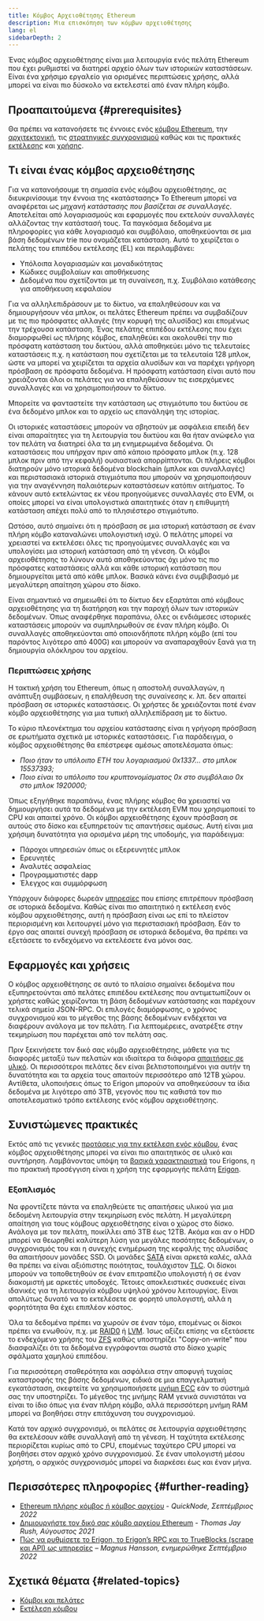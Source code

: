 ```yaml
---
title: Κόμβος Αρχειοθέτησης Ethereum
description: Μια επισκόπηση των κόμβων αρχειοθέτησης
lang: el
sidebarDepth: 2
---
```


Ένας κόμβος αρχειοθέτησης είναι μια λειτουργία ενός πελάτη Ethereum που έχει ρυθμιστεί να διατηρεί αρχείο όλων των ιστορικών καταστάσεων. Είναι ένα χρήσιμο εργαλείο για ορισμένες περιπτώσεις χρήσης, αλλά μπορεί να είναι πιο δύσκολο να εκτελεστεί από έναν πλήρη κόμβο.

## Προαπαιτούμενα {#prerequisites}

Θα πρέπει να κατανοήσετε τις έννοιες ενός [κόμβου Ethereum](/developers/docs/nodes-and-clients/), την [αρχιτεκτονική](/developers/docs/nodes-and-clients/node-architecture/), τις [στρατηγικές συγχρονισμού](/developers/docs/nodes-and-clients/#sync-modes) καθώς και τις πρακτικές [εκτέλεσης](/developers/docs/nodes-and-clients/run-a-node/) και [χρήσης](/developers/docs/apis/json-rpc/).

## Τι είναι ένας κόμβος αρχειοθέτησης

Για να κατανοήσουμε τη σημασία ενός κόμβου αρχειοθέτησης, ας διευκρινίσουμε την έννοια της «κατάστασης» Το Ethereum μπορεί να αναφέρεται ως _μηχανή κατάστασης που βασίζεται σε συναλλαγές_. Αποτελείται από λογαριασμούς και εφαρμογές που εκτελούν συναλλαγές αλλάζοντας την κατάστασή τους. Τα παγκόσμια δεδομένα με πληροφορίες για κάθε λογαριασμό και συμβόλαιο, αποθηκεύονται σε μια βάση δεδομένων trie που ονομάζεται κατάσταση. Αυτό το χειρίζεται ο πελάτης του επιπέδου εκτέλεσης (EL) και περιλαμβάνει:

- Υπόλοιπα λογαριασμών και μοναδικότητας
- Κώδικες συμβολαίων και αποθήκευσης
- Δεδομένα που σχετίζονται με τη συναίνεση, π.χ. Συμβόλαιο κατάθεσης για αποθήκευση κεφαλαίου

Για να αλληλεπιδράσουν με το δίκτυο, να επαληθεύσουν και να δημιουργήσουν νέα μπλοκ, οι πελάτες Ethereum πρέπει να συμβαδίζουν με τις πιο πρόσφατες αλλαγές (την κορυφή της αλυσίδας) και επομένως την τρέχουσα κατάσταση. Ένας πελάτης επιπέδου εκτέλεσης που έχει διαμορφωθεί ως πλήρης κόμβος, επαληθεύει και ακολουθεί την πιο πρόσφατη κατάσταση του δικτύου, αλλά αποθηκεύει μόνο τις τελευταίες καταστάσεις π.χ. η κατάσταση που σχετίζεται με τα τελευταία 128 μπλοκ, ώστε να μπορεί να χειρίζεται τα αρχεία αλυσίδων και να παρέχει γρήγορη πρόσβαση σε πρόσφατα δεδομένα. Η πρόσφατη κατάσταση είναι αυτό που χρειάζονται όλοι οι πελάτες για να επαληθεύσουν τις εισερχόμενες συναλλαγές και να χρησιμοποιήσουν το δίκτυο.

Μπορείτε να φανταστείτε την κατάσταση ως στιγμιότυπο του δικτύου σε ένα δεδομένο μπλοκ και το αρχείο ως επανάληψη της ιστορίας.

Οι ιστορικές καταστάσεις μπορούν να σβηστούν με ασφάλεια επειδή δεν είναι απαραίτητες για τη λειτουργία του δικτύου και θα ήταν ανώφελο για τον πελάτη να διατηρεί όλα τα μη ενημερωμένα δεδομένα. Οι καταστάσεις που υπήρχαν πριν από κάποιο πρόσφατο μπλοκ (π.χ. 128 μπλοκ πριν από την κεφαλή) ουσιαστικά απορρίπτονται. Οι πλήρεις κόμβοι διατηρούν μόνο ιστορικά δεδομένα blockchain (μπλοκ και συναλλαγές) και περιστασιακά ιστορικά στιγμιότυπα που μπορούν να χρησιμοποιήσουν για την αναγέννηση παλαιότερων καταστάσεων κατόπιν αιτήματος. Το κάνουν αυτό εκτελώντας εκ νέου προηγούμενες συναλλαγές στο EVM, οι οποίες μπορεί να είναι υπολογιστικά απαιτητικές όταν η επιθυμητή κατάσταση απέχει πολύ από το πλησιέστερο στιγμιότυπο.

Ωστόσο, αυτό σημαίνει ότι η πρόσβαση σε μια ιστορική κατάσταση σε έναν πλήρη κόμβο καταναλώνει υπολογιστική ισχύ. Ο πελάτης μπορεί να χρειαστεί να εκτελέσει όλες τις προηγούμενες συναλλαγές και να υπολογίσει μια ιστορική κατάσταση από τη γένεση. Οι κόμβοι αρχειοθέτησης το λύνουν αυτό αποθηκεύοντας όχι μόνο τις πιο πρόσφατες καταστάσεις αλλά και κάθε ιστορική κατάσταση που δημιουργείται μετά από κάθε μπλοκ. Βασικά κάνει ένα συμβιβασμό με μεγαλύτερη απαίτηση χώρου στο δίσκο.

Είναι σημαντικό να σημειωθεί ότι το δίκτυο δεν εξαρτάται από κόμβους αρχειοθέτησης για τη διατήρηση και την παροχή όλων των ιστορικών δεδομένων. Όπως αναφέρθηκε παραπάνω, όλες οι ενδιάμεσες ιστορικές καταστάσεις μπορούν να συμπληρωθούν σε έναν πλήρη κόμβο. Οι συναλλαγές αποθηκεύονται από οποιονδήποτε πλήρη κόμβο (επί του παρόντος λιγότερο από 400G) και μπορούν να αναπαραχθούν ξανά για τη δημιουργία ολόκληρου του αρχείου.

### Περιπτώσεις χρήσης

Η τακτική χρήση του Ethereum, όπως η αποστολή συναλλαγών, η ανάπτυξη συμβάσεων, η επαλήθευση της συναίνεσης κ. λπ. δεν απαιτεί πρόσβαση σε ιστορικές καταστάσεις. Οι χρήστες δε χρειάζονται ποτέ έναν κόμβο αρχειοθέτησης για μια τυπική αλληλεπίδραση με το δίκτυο.

Το κύριο πλεονέκτημα του αρχείου κατάστασης είναι η γρήγορη πρόσβαση σε ερωτήματα σχετικά με ιστορικές καταστάσεις. Για παράδειγμα, ο κόμβος αρχειοθέτησης θα επέστρεφε αμέσως αποτελέσματα όπως:

- _Ποιο ήταν το υπόλοιπο ETH του λογαριασμού 0x1337... στο μπλοκ 15537393;_
- _Ποιο είναι το υπόλοιπο του κρυπτονομίσματος 0x στο συμβόλαιο 0x στο μπλοκ 1920000;_

Όπως εξηγήθηκε παραπάνω, ένας πλήρης κόμβος θα χρειαστεί να δημιουργήσει αυτά τα δεδομένα με την εκτέλεση EVM που χρησιμοποιεί το CPU και απαιτεί χρόνο. Οι κόμβοι αρχειοθέτησης έχουν πρόσβαση σε αυτούς στο δίσκο και εξυπηρετούν τις απαντήσεις αμέσως. Αυτή είναι μια χρήσιμη δυνατότητα για ορισμένα μέρη της υποδομής, για παράδειγμα:

- Πάροχοι υπηρεσιών όπως οι εξερευνητές μπλοκ
- Ερευνητές
- Αναλυτές ασφαλείας
- Προγραμματιστές dapp
- Έλεγχος και συμμόρφωση

Υπάρχουν διάφορες δωρεάν [υπηρεσίες](/developers/docs/nodes-and-clients/nodes-as-a-service/) που επίσης επιτρέπουν πρόσβαση σε ιστορικά δεδομένα. Καθώς είναι πιο απαιτητικό η εκτέλεση ενός κόμβου αρχειοθέτησης, αυτή η πρόσβαση είναι ως επί το πλείστον περιορισμένη και λειτουργεί μόνο για περιστασιακή πρόσβαση. Εάν το έργο σας απαιτεί συνεχή πρόσβαση σε ιστορικά δεδομένα, θα πρέπει να εξετάσετε το ενδεχόμενο να εκτελέσετε ένα μόνοι σας.

## Εφαρμογές και χρήσεις

Ο κόμβος αρχειοθέτησης σε αυτό το πλαίσιο σημαίνει δεδομένα που εξυπηρετούνται από πελάτες επιπέδου εκτέλεσης που αντιμετωπίζουν οι χρήστες καθώς χειρίζονται τη βάση δεδομένων κατάστασης και παρέχουν τελικά σημεία JSON-RPC. Οι επιλογές διαμόρφωσης, ο χρόνος συγχρονισμού και το μέγεθος της βάσης δεδομένων ενδέχεται να διαφέρουν ανάλογα με τον πελάτη. Για λεπτομέρειες, ανατρέξτε στην τεκμηρίωση που παρέχεται από τον πελάτη σας.

Πριν ξεκινήσετε τον δικό σας κόμβο αρχειοθέτησης, μάθετε για τις διαφορές μεταξύ των πελατών και ιδιαίτερα τα διάφορα [απαιτήσεις σε υλικό](/developers/docs/nodes-and-clients/run-a-node/#requirements). Οι περισσότεροι πελάτες δεν είναι βελτιστοποιημένοι για αυτήν τη δυνατότητα και τα αρχεία τους απαιτούν περισσότερο από 12TB χώρου. Αντίθετα, υλοποιήσεις όπως το Erigon μπορούν να αποθηκεύσουν τα ίδια δεδομένα με λιγότερο από 3TB, γεγονός που τις καθιστά τον πιο αποτελεσματικό τρόπο εκτέλεσης ενός κόμβου αρχειοθέτησης.

## Συνιστώμενες πρακτικές

Εκτός από τις γενικές [προτάσεις για την εκτέλεση ενός κόμβου](/developers/docs/nodes-and-clients/run-a-node/), ένας κόμβος αρχειοθέτησης μπορεί να είναι πιο απαιτητικός σε υλικό και συντήρηση. Λαμβάνοντας υπόψη τα [βασικά χαρακτηριστικά](https://github.com/ledgerwatch/erigon#key-features) του Erigons, η πιο πρακτική προσέγγιση είναι η χρήση της εφαρμογής πελάτη [Erigon](/developers/docs/nodes-and-clients/#erigon).

### Εξοπλισμός

Να φροντίζετε πάντα να επαληθεύετε τις απαιτήσεις υλικού για μια δεδομένη λειτουργία στην τεκμηρίωση ενός πελάτη. Η μεγαλύτερη απαίτηση για τους κόμβους αρχειοθέτησης είναι ο χώρος στο δίσκο. Ανάλογα με τον πελάτη, ποικίλλει από 3TB έως 12TB. Ακόμα και αν ο HDD μπορεί να θεωρηθεί καλύτερη λύση για μεγάλες ποσότητες δεδομένων, ο συγχρονισμός του και η συνεχής ενημέρωση της κεφαλής της αλυσίδας θα απαιτήσουν μονάδες SSD. Οι μονάδες [SATA](https://www.cleverfiles.com/help/sata-hard-drive.html) είναι αρκετά καλές, αλλά θα πρέπει να είναι αξιόπιστης ποιότητας, τουλάχιστον [TLC](https://blog.synology.com/tlc-vs-qlc-ssds-what-are-the-differences). Οι δίσκοι μπορούν να τοποθετηθούν σε έναν επιτραπέζιο υπολογιστή ή σε έναν διακομιστή με αρκετές υποδοχές. Τέτοιες αποκλειστικές συσκευές είναι ιδανικές για τη λειτουργία κόμβου υψηλού χρόνου λειτουργίας. Είναι απολύτως δυνατό να το εκτελέσετε σε φορητό υπολογιστή, αλλά η φορητότητα θα έχει επιπλέον κόστος.

Όλα τα δεδομένα πρέπει να χωρούν σε έναν τόμο, επομένως οι δίσκοι πρέπει να ενωθούν, π.χ. με [RAID0](https://en.wikipedia.org/wiki/Standard_RAID_levels#RAID_0) ή [LVM](https://web.mit.edu/rhel-doc/5/RHEL-5-manual/Deployment_Guide-en-US/ch-lvm.html). Ίσως αξίζει επίσης να εξετάσετε το ενδεχόμενο χρήσης του [ZFS](https://en.wikipedia.org/wiki/ZFS) καθώς υποστηρίζει "Copy-on-write" που διασφαλίζει ότι τα δεδομένα εγγράφονται σωστά στο δίσκο χωρίς σφάλματα χαμηλού επιπέδου.

Για περισσότερη σταθερότητα και ασφάλεια στην αποφυγή τυχαίας καταστροφής της βάσης δεδομένων, ειδικά σε μια επαγγελματική εγκατάσταση, σκεφτείτε να χρησιμοποιήσετε [μνήμη ECC](https://en.wikipedia.org/wiki/ECC_memory) εάν το σύστημά σας την υποστηρίζει. Το μέγεθος της μνήμης RAM γενικά συνιστάται να είναι το ίδιο όπως για έναν πλήρη κόμβο, αλλά περισσότερη μνήμη RAM μπορεί να βοηθήσει στην επιτάχυνση του συγχρονισμού.

Κατά τον αρχικό συγχρονισμό, οι πελάτες σε λειτουργία αρχειοθέτησης θα εκτελέσουν κάθε συναλλαγή από τη γένεση. Η ταχύτητα εκτέλεσης περιορίζεται κυρίως από το CPU, επομένως ταχύτερο CPU μπορεί να βοηθήσει στον αρχικό χρόνο συγχρονισμού. Σε έναν υπολογιστή μέσου χρήστη, ο αρχικός συγχρονισμός μπορεί να διαρκέσει έως και έναν μήνα.

## Περισσότερες πληροφορίες {#further-reading}

- [Ethereum πλήρης κόμβος ή κόμβος αρχείου](https://www.quicknode.com/guides/infrastructure/ethereum-full-node-vs-archive-node) - _QuickNode, Σεπτέμβριος 2022_
- [Δημιουργήστε τον δικό σας κόμβο αρχείου Ethereum](https://tjayrush.medium.com/building-your-own-ethereum-archive-node-72c014affc09) - _Thomas Jay Rush, Αύγουστος 2021_
- [Πώς να ρυθμίσετε το Erigon, το Erigon’s RPC και το TrueBlocks (scrape και API) ως υπηρεσίες](https://magnushansson.xyz/blog_posts/crypto_defi/2022-01-10-Erigon-Trueblocks) _– Magnus Hansson, ενημερώθηκε Σεπτέμβριο 2022_

## Σχετικά θέματα {#related-topics}

- [ Κόμβοι και πελάτες](/developers/docs/nodes-and-clients/)
- [Εκτέλεση κόμβου](/developers/docs/nodes-and-clients/run-a-node/)

